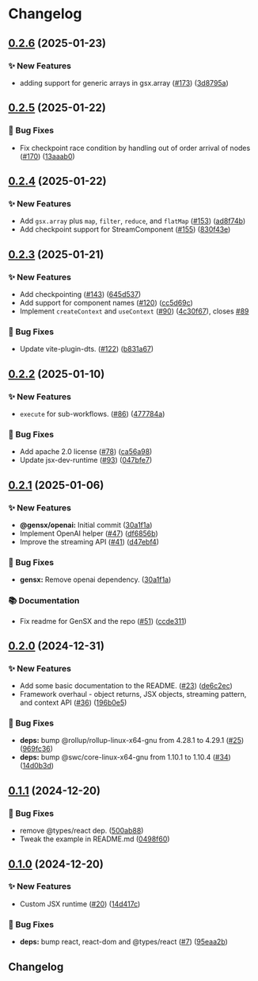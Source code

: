 # Changelog

## [0.2.6](https://github.com/cortexclick/gensx/compare/gensx-v0.2.5...gensx-v0.2.6) (2025-01-23)


### ✨ New Features

* adding support for generic arrays in gsx.array ([#173](https://github.com/cortexclick/gensx/issues/173)) ([3d8795a](https://github.com/cortexclick/gensx/commit/3d8795a451ca07b845a14a128d7625edbaa7372e))

## [0.2.5](https://github.com/cortexclick/gensx/compare/gensx-v0.2.4...gensx-v0.2.5) (2025-01-22)


### 🐛 Bug Fixes

* Fix checkpoint race condition by handling out of order arrival of nodes ([#170](https://github.com/cortexclick/gensx/issues/170)) ([13aaab0](https://github.com/cortexclick/gensx/commit/13aaab003b830374a31511ad70cbdf884cb8c8e9))

## [0.2.4](https://github.com/cortexclick/gensx/compare/gensx-v0.2.3...gensx-v0.2.4) (2025-01-22)


### ✨ New Features

* Add `gsx.array` plus `map`, `filter`, `reduce`, and `flatMap` ([#153](https://github.com/cortexclick/gensx/issues/153)) ([ad8f74b](https://github.com/cortexclick/gensx/commit/ad8f74b0500ab8b6190334bae396a18655041b6f))
* Add checkpoint support for StreamComponent ([#155](https://github.com/cortexclick/gensx/issues/155)) ([830f43e](https://github.com/cortexclick/gensx/commit/830f43ea2b63f11639f911a258a75ca55e5dabe2))

## [0.2.3](https://github.com/cortexclick/gensx/compare/gensx-v0.2.2...gensx-v0.2.3) (2025-01-21)


### ✨ New Features

* Add checkpointing ([#143](https://github.com/cortexclick/gensx/issues/143)) ([645d537](https://github.com/cortexclick/gensx/commit/645d53707efc50a7f8cf5426982cd7d269d92255))
* Add support for component names ([#120](https://github.com/cortexclick/gensx/issues/120)) ([cc5d69c](https://github.com/cortexclick/gensx/commit/cc5d69c7c3d39f60ea85db351e445a6b1d3ef47b))
* Implement `createContext` and `useContext` ([#90](https://github.com/cortexclick/gensx/issues/90)) ([4c30f67](https://github.com/cortexclick/gensx/commit/4c30f6726c680fdabcf62734eed5035b618b2b17)), closes [#89](https://github.com/cortexclick/gensx/issues/89)


### 🐛 Bug Fixes

* Update vite-plugin-dts. ([#122](https://github.com/cortexclick/gensx/issues/122)) ([b831a67](https://github.com/cortexclick/gensx/commit/b831a670d43b2b089847c8fd244fcd178a2b2afc))

## [0.2.2](https://github.com/cortexclick/gensx/compare/gensx-v0.2.1...gensx-v0.2.2) (2025-01-10)


### ✨ New Features

* `execute` for sub-workflows. ([#86](https://github.com/cortexclick/gensx/issues/86)) ([477784a](https://github.com/cortexclick/gensx/commit/477784a6bb6bc17b99335cd8131457a331507430))


### 🐛 Bug Fixes

* Add apache 2.0 license ([#78](https://github.com/cortexclick/gensx/issues/78)) ([ca56a98](https://github.com/cortexclick/gensx/commit/ca56a98760a1c3b9f4db51e464cc95e783523ae4))
* Update jsx-dev-runtime ([#93](https://github.com/cortexclick/gensx/issues/93)) ([047bfe7](https://github.com/cortexclick/gensx/commit/047bfe78303d13077678248a126a3904e5c67280))

## [0.2.1](https://github.com/cortexclick/gensx/compare/gensx-v0.2.0...gensx-v0.2.1) (2025-01-06)


### ✨ New Features

* **@gensx/openai:** Initial commit ([30a1f1a](https://github.com/cortexclick/gensx/commit/30a1f1ab6f2ed40288e5179aa2babb2b64b9e9ed))
* Implement OpenAI helper ([#47](https://github.com/cortexclick/gensx/issues/47)) ([df6856b](https://github.com/cortexclick/gensx/commit/df6856b6f79afbb96e9da4cc261f4ae49ad37c66))
* Improve the streaming API ([#41](https://github.com/cortexclick/gensx/issues/41)) ([d47ebf4](https://github.com/cortexclick/gensx/commit/d47ebf4d9d1172a16dba57f01f833df9c5699e84))


### 🐛 Bug Fixes

* **gensx:** Remove openai dependency. ([30a1f1a](https://github.com/cortexclick/gensx/commit/30a1f1ab6f2ed40288e5179aa2babb2b64b9e9ed))


### 📚 Documentation

* Fix readme for GenSX and the repo ([#51](https://github.com/cortexclick/gensx/issues/51)) ([ccde311](https://github.com/cortexclick/gensx/commit/ccde3118018831fd32f097d9d7ecf09bf63b5d99))

## [0.2.0](https://github.com/cortexclick/gensx/compare/v0.1.1...v0.2.0) (2024-12-31)

### ✨ New Features

- Add some basic documentation to the README. ([#23](https://github.com/cortexclick/gensx/issues/23)) ([de6c2ec](https://github.com/cortexclick/gensx/commit/de6c2ec393f33463d3984983ce715136a26e0f4e))
- Framework overhaul - object returns, JSX objects, streaming pattern, and context API ([#36](https://github.com/cortexclick/gensx/issues/36)) ([196b0e5](https://github.com/cortexclick/gensx/commit/196b0e501d474db85977aa2bc2f71d5e6b81c46d))

### 🐛 Bug Fixes

- **deps:** bump @rollup/rollup-linux-x64-gnu from 4.28.1 to 4.29.1 ([#25](https://github.com/cortexclick/gensx/issues/25)) ([969fc36](https://github.com/cortexclick/gensx/commit/969fc369bcdfee2c6b92ac8f965e02c515cc28c3))
- **deps:** bump @swc/core-linux-x64-gnu from 1.10.1 to 1.10.4 ([#34](https://github.com/cortexclick/gensx/issues/34)) ([14d0b3d](https://github.com/cortexclick/gensx/commit/14d0b3dc15b3f9c31b75d0a4dcc80bd22459ec7a))

## [0.1.1](https://github.com/cortexclick/gensx/compare/v0.1.0...v0.1.1) (2024-12-20)

### 🐛 Bug Fixes

- remove @types/react dep. ([500ab88](https://github.com/cortexclick/gensx/commit/500ab88368c50dc6629bcdcb1f58891d12e5fe94))
- Tweak the example in README.md ([0498f60](https://github.com/cortexclick/gensx/commit/0498f6095fccd7b3d56d949c36f726356c046fb7))

## [0.1.0](https://github.com/cortexclick/gensx/compare/v0.0.1...v0.1.0) (2024-12-20)

### ✨ New Features

- Custom JSX runtime ([#20](https://github.com/cortexclick/gensx/issues/20)) ([14d417c](https://github.com/cortexclick/gensx/commit/14d417caa57256cc5117b3e707a311d55ea8d564))

### 🐛 Bug Fixes

- **deps:** bump react, react-dom and @types/react ([#7](https://github.com/cortexclick/gensx/issues/7)) ([95eaa2b](https://github.com/cortexclick/gensx/commit/95eaa2b8d8c43720c482412e6ac13ec92e6699ad))

## Changelog
